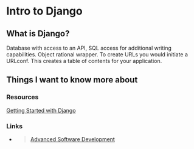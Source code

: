 # Intro to Django

## What is Django?

Database with access to an API, SQL access for additional writing capabilities. Object rational wrapper. To create URLs you would initiate a URLconf.  This creates a table of contents for your application.

## Things I want to know more about

### Resources

[Getting Started with Django](https://www.djangoproject.com/start/)

### Links

- >[Advanced Software Development](README.md)
